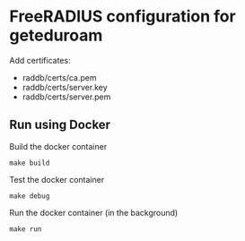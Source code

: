 # FreeRADIUS configuration for geteduroam

Add certificates:

* raddb/certs/ca.pem
* raddb/certs/server.key
* raddb/certs/server.pem

## Run using Docker

Build the docker container

	make build

Test the docker container

	make debug

Run the docker container (in the background)

	make run
